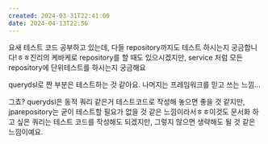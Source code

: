 ```yaml
---
created: 2024-03-31T22:41:00
date: 2024-04-13T22:56
---
```

요새 테스트 코드 공부하고 있는데, 다들 repository까지도 테스트 하시는지 궁금합니다!ㅎㅎ진리의 케바케로 repository를 할 때도 있으시겠지만, service 처럼 모든 repository에 단위테스트를 하시는지 궁금해요

querydsl로 짠 부분은 테스트하는 것 같아요. 나머지는 프레임워크를 믿고 쓰는 느낌...

그쵸? querydsl은 동적 쿼리 같은거 테스트코드로 작성해 놓으면 좋을 것 같지만,  jparepository는 굳이 테스트할 필요가 없을 것 같은 느낌이라서ㅎㅎ이것도 문서화 하고 싶은 쿼리는 테스트 코드를 작성해도 되겠지만, 그렇지 않으면 생략해도 될 것 같은 느낌이예요.